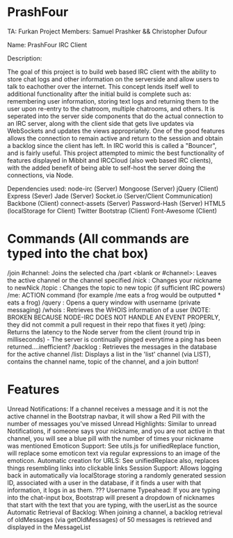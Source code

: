 PrashFour
=========

TA: Furkan
Project Members: Samuel Prashker && Christopher Dufour

Name: PrashFour IRC Client

Description:

The goal of this project is to build web based IRC client with the ability to store chat logs and other information on the serverside and allow users to talk to eachother over the internet. This concept lends itself well to additional functionality after the initial build is complete such as: remembering user information, storing text logs and returning them to the user upon re-entry to the chatroom, multiple chatrooms, and others. It is seperated into the server side components that do the actual connection to an IRC server, along with the client side that gets live updates via WebSockets and updates the views appropriately. One of the good features allows the connection to remain active and return to the session and obtain a backlog since the client has left. In IRC world this is called a "Bouncer", and is fairly useful. This project attempted to mimic the best functionality of features displayed in Mibbit and IRCCloud (also web based IRC clients), with the added benefit of being able to self-host the server doing the connections, via Node.

Dependencies used:
 node-irc (Server)
 Mongoose (Server)
 jQuery (Client)
 Express (Sever)
 Jade (Server)
 Socket.io (Server/Client Communication)
 Backbone (Client)
 connect-assets (Server)
 Password-Hash (Server)
 HTML5 (localStorage for Client)
 Twitter Bootstrap (Client)
 Font-Awesome (Client)
 
 
Commands (All commands are typed into the chat box)
===========
 /join #channel: Joins the selected cha
 /part <blank or #channel>: Leaves the active channel or the channel specified
 /nick <newNick>: Changes your nickname to newNick
 /topic <newTopic>: Changes the topic to new topic (if sufficient IRC powers)
 /me: ACTION command (for example /me eats a frog would be outputted *<Nick> eats a frog)
 /query <username>: Opens a query window with username (private messaging)
 /whois <username>: Retrieves the WHOIS information of a user (NOTE: BROKEN BECAUSE NODE-IRC DOES NOT HANDLE AN EVENT PROPERLY, they did not commit a pull request in their repo that fixes it yet)
 /ping: Returns the latency to the Node server from the client (round trip in milliseconds) - The server is continually pinged everytime a ping has been returned....inefficient?
 /backlog <num>: Retrieves the <num> messages in the database for the active channel
 /list: Displays a list in the 'list' channel (via LIST), contains the channel name, topic of the channel, and a join button!
 
Features
===========
 Unread Notifications: If a channel receives a message and it is not the active channel in the Bootstrap navbar, it will show a Red Pill with the number of messages you've missed
 Unread Highlights: Similar to unread Notifications, if someone says your nickname, and you are not active in that channel, you will see a blue pill with the number of times your nickname was mentioned
 Emoticon Support: See utils.js for unifiedReplace function, will replace some emoticon text via regular expressions to an image of the emoticon.
 Automatic <a> creation for URLS: See unifiedReplace also, replaces things resembling links into clickable links
 Session Support: Allows logging back in automatically via localStorage storing a randomly generated session ID, associated with a user in the database, if it finds a user with that information, it logs in as them.
 ???
 Username Typeahead: If you are typing into the chat-input box, Bootstrap will present a dropdown of nicknames that start with the text that you are typing, with the userList as the source
 Automatic Retrieval of Backlog: When joining a channel, a backlog retrieval of oldMessages (via getOldMessages) of 50 messages is retrieved and displayed in the MessageList